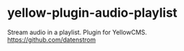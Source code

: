 # yellow-plugin-audio-playlist
Stream audio in a playlist. Plugin for YellowCMS. https://github.com/datenstrom
